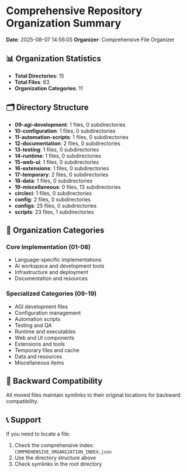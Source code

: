 # Comprehensive Repository Organization Summary

**Date**: 2025-08-07 14:56:05
**Organizer**: Comprehensive File Organizer

## 📊 Organization Statistics

- **Total Directories**: 15
- **Total Files**: 63
- **Organization Categories**: 11

## 🗂️ Directory Structure

- **09-agi-development**: 1 files, 0 subdirectories
- **10-configuration**: 1 files, 0 subdirectories
- **11-automation-scripts**: 1 files, 0 subdirectories
- **12-documentation**: 2 files, 0 subdirectories
- **13-testing**: 1 files, 0 subdirectories
- **14-runtime**: 1 files, 0 subdirectories
- **15-web-ui**: 1 files, 0 subdirectories
- **16-extensions**: 1 files, 0 subdirectories
- **17-temporary**: 2 files, 0 subdirectories
- **18-data**: 1 files, 0 subdirectories
- **19-miscellaneous**: 0 files, 13 subdirectories
- **circleci**: 1 files, 0 subdirectories
- **config**: 2 files, 0 subdirectories
- **configs**: 25 files, 0 subdirectories
- **scripts**: 23 files, 1 subdirectories

## 🎯 Organization Categories

### Core Implementation (01-08)
- Language-specific implementations
- AI workspace and development tools
- Infrastructure and deployment
- Documentation and resources

### Specialized Categories (09-19)
- AGI development files
- Configuration management
- Automation scripts
- Testing and QA
- Runtime and executables
- Web and UI components
- Extensions and tools
- Temporary files and cache
- Data and resources
- Miscellaneous items

## 🔗 Backward Compatibility

All moved files maintain symlinks to their original locations for backward compatibility.

## 📞 Support

If you need to locate a file:
1. Check the comprehensive index: `COMPREHENSIVE_ORGANIZATION_INDEX.json`
2. Use the directory structure above
3. Check symlinks in the root directory
